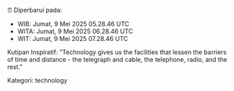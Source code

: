 ⏰ Diperbarui pada:
- WIB: Jumat, 9 Mei 2025 05.28.46 UTC
- WITA: Jumat, 9 Mei 2025 06.28.46 UTC
- WIT: Jumat, 9 Mei 2025 07.28.46 UTC

Kutipan Inspiratif:
"Technology gives us the facilities that lessen the barriers of time and distance - the telegraph and cable, the telephone, radio, and the rest."


Kategori: technology

